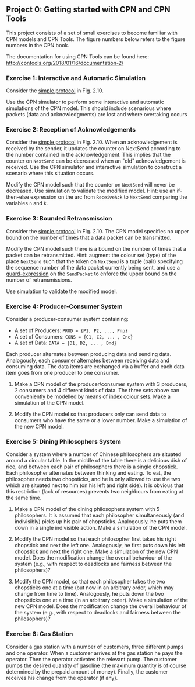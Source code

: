 ## Project 0: Getting started with CPN and CPN Tools

This project consists of a set of small exercises to become familiar with CPN models and CPN Tools. The figure numbers below refers to the figure numbers in the CPN book.

The documentation for using CPN Tools can be found here: http://cpntools.org/2018/01/16/documentation-2/

### Exercise 1: Interactive and Automatic Simulation

Consider the <a href="../models/chapter2/2-10NondeterministicProtocol.cpn">simple protocol</a> in Fig. 2.10.

Use the CPN simulator to perform some interactive and automatic simulations of the CPN model. This should include scenarious where packets (data and acknowledgments) are lost and where overtaking occurs</p>

### Exercise 2: Reception of Acknowledgements

Consider the <a href="../models/chapter2/2-10NondeterministicProtocol.cpn">simple protocol</a> in Fig. 2.10. When an acknowledgement is received by the sender, it updates the counter on NextSend according to the number contained in the acknowledgement. This implies that the counter on `NextSend` can be decreased when an "old" acknowledgement is received. Use the CPN simulator and interactive simulation to construct a scenario where this situation occurs.</p>

Modify the CPN model such that the counter on `NextSend` will never be decreased. Use simulation to validate the modified model. Hint: use an if-then-else expression on the arc from `ReceiveAck` to `NextSend` comparing the variables `n` and `k`.

### Exercise 3: Bounded Retransmission

Consider the <a href="../models/chapter2/2-10NondeterministicProtocol.cpn">simple protocol</a> in Fig. 2.10. The CPN model specifies no upper bound on the number of times that a data packet can be transmitted.

Modify the CPN model such there is a bound on the number of times that a packet can be retransmitted. Hint: augment the colour set (type) of the place `NextSend` such that the token on `NextSend` is a tuple (pair) specifying the sequence number of the data packet currently being sent, and use a [guard-expression](http://cpntools.org/2018/01/09/guards/) on the `SendPacket` to enforce the upper bound on the number of retransmissions.  

Use simulation to validate the modified model.

### Exercise 4: Producer-Consumer System

Consider a producer-consumer system containing:

* A set of Producers: `PROD = {P1, P2, ..., Pnp}`
* A set of Consumers: `CONS = {C1, C2, ... , Cnc}`
* A set of Data: `DATA = {D1, D2, ... , Dnd}`

Each producer alternates between producing data and sending data. Analogously, each consumer alternates between receiving data and consuming data. The data items are exchanged via a buffer and each data item goes from one producer to one consumer.

1. Make a CPN model of the producer/consumer system with 3 producers, 2 consumers and 4 different kinds of data. The three sets above can conveniently be modelled by means of <a href="http://cpntools.org/2018/01/09/index-color-sets/">index colour sets</a>. Make a simulation of the CPN model.

2. Modify the CPN model so that producers only can send data to consumers who have the same or a lower number. Make a simulation of the new CPN model.

### Exercise 5: Dining Philosophers System

Consider a system where a number of Chinese philosophers are situated around a circular table. In the middle of the table there is a delicious dish of rice, and between each pair of philosophers there is a single chopstick. Each philosopher alternates between thinking and eating. To eat, the philosopher needs two chopsticks, and he is only allowed to use the two which are situated next to him (on his left and right side). It is obvious that this restriction (lack of resources) prevents two neighbours from eating at the same time.</p>


1. Make a CPN model of the dining philosophers system with 5 philosophers. It is assumed that each philosopher simultaneously (and indivisibly) picks up his pair of chopsticks. Analogously, he puts them down in a single indivisible action. Make a simulation of the CPN model.

2. Modify the CPN model so that each philosopher first takes his right chopstick and next the left one. Analogously, he first puts down his left chopstick and next the right one. Make a simulation of the new CPN model. Does the modification change the overall behaviour of the system (e.g., with respect to deadlocks and fairness between the philosophers)?

3. Modify the CPN model, so that each philosopher takes the two chopsticks one at a time (but now in an arbitrary order, which may change from time to time). Analogously, he puts down the two chopsticks one at a time (in an arbitrary order). Make a simulation of the new CPN model. Does the modification change the overall behaviour of the system (e.g., with respect to deadlocks and fairness between the philosophers)?


### Exercise 6: Gas Station

Consider a gas station with a number of customers, three different pumps and one operator. When a customer arrives at the gas station he pays the operator. Then the operator activates the relevant pump. The customer pumps the desired quantity of gasoline (the maximum quantity is of course determined by the prepaid amount of money). Finally, the customer receives his change from the operator (if any).

